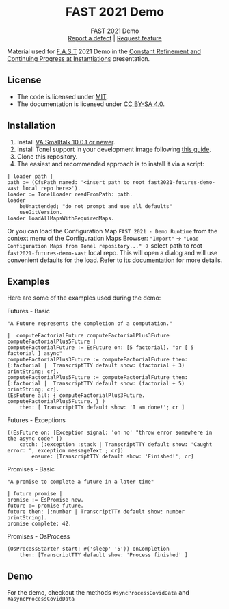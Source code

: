 
<p align="center">
<!---<img src="assets/logos/128x128.png">-->
 <h1 align="center">FAST 2021 Demo</h1>
  <p align="center">
    FAST 2021 Demo
    <!---
    <br>
    <a href="docs/"><strong>Explore the docs »</strong></a>
    <br>
    -->
    <br>
    <a href="https://github.com/instantiations/fast2021-futures-demo-vast/issues/new?labels=Type%3A+Defect">Report a defect</a>
    |
    <a href="https://github.com/instantiations/fast2021-futures-demo-vast/issues/new?labels=Type%3A+Feature">Request feature</a>
  </p>
</p>

Material used for [F.A.S.T](https://www.fast.org.ar/) 2021 Demo in the [Constant Refinement and Continuing Progress at Instantiations](https://www.meetup.com/BA-Smalltalk/events/278106330/) presentation.

## License
- The code is licensed under [MIT](LICENSE).
- The documentation is licensed under [CC BY-SA 4.0](http://creativecommons.org/licenses/by-sa/4.0/).


## Installation

1. Install [VA Smalltalk 10.0.1 or newer](https://www.instantiations.com/products/vasmalltalk/download.html).
2. Install Tonel support in your development image following [this guide](https://github.com/vasmalltalk/tonel-vast#installation).
3. Clone this repository.
4. The easiest and recommended approach is to install it via a script:

```smalltalk
| loader path |
path := (CfsPath named: '<insert path to root fast2021-futures-demo-vast local repo here>').
loader := TonelLoader readFromPath: path.
loader
	beUnattended; "do not prompt and use all defaults"
	useGitVersion.
loader loadAllMapsWithRequiredMaps.
```

Or you can load the Configuration Map `FAST 2021 - Demo Runtime` from the context menu of the Configuration Maps Browser: `"Import"` -> `"Load Configuration Maps from Tonel repository..."` -> select path to root `fast2021-futures-demo-vast` local repo. This will open a dialog and will use convenient defaults for the load. Refer to [its documentation](https://github.com/instantiations/tonel-vast#using-gui-menus) for more details.



## Examples

Here are some of the examples used during the demo:

Futures - Basic

```smalltalk
"A Future represents the completion of a computation."

|  computeFactorialFuture computeFactorialPlus3Future computeFactorialPlus5Future |
computeFactorialFuture := EsFuture on: [5 factorial]. "or [ 5 factorial ] async"
computeFactorialPlus3Future := computeFactorialFuture then: [:factorial |  TranscriptTTY default show: (factorial + 3) printString; cr].
computeFactorialPlus5Future := computeFactorialFuture then: [:factorial |  TranscriptTTY default show: (factorial + 5) printString; cr].
(EsFuture all: { computeFactorialPlus3Future. computeFactorialPlus5Future. } )
	then: [ TranscriptTTY default show: 'I am done!'; cr ]  
```

Futures - Exceptions

```smalltalk
((EsFuture on: [Exception signal: 'oh no' "throw error somewhere in the async code" ])
	catch: [:exception :stack | TranscriptTTY default show: 'Caught error: ', exception messageText ; cr])
		ensure: [TranscriptTTY default show: 'Finished!'; cr]
```

Promises - Basic

```smalltalk
"A promise to complete a future in a later time"

| future promise |
promise := EsPromise new.
future := promise future.
future then: [:number | TranscriptTTY default show: number printString].
promise complete: 42.  
```

Promises - OsProcess

```smalltalk
(OsProcessStarter start: #('sleep' '5')) onCompletion
	then: [TranscriptTTY default show: 'Process finished' ]
```


## Demo

For the demo, checkout the methods `#syncProcessCovidData` and `#asyncProcessCovidData`
